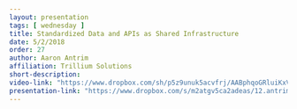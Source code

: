 ```yaml
---
layout: presentation
tags: [ wednesday ]
title: Standardized Data and APIs as Shared Infrastructure
date: 5/2/2018
order: 27
author: Aaron Antrim
affiliation: Trillium Solutions
short-description:
video-link: "https://www.dropbox.com/sh/p5z9unuk5acvfrj/AABphqoGRluiKxV05W5xqMvQa/Day2/2018-05-02_Cal-ITC_Day2-11.Antrim.mp4"  
presentation-link: "https://www.dropbox.com/s/m2atgv5ca2adeas/12.antrim_Cal%20ITP%20-%20Standardized%20data.pdf?dl=0"  
---
```

